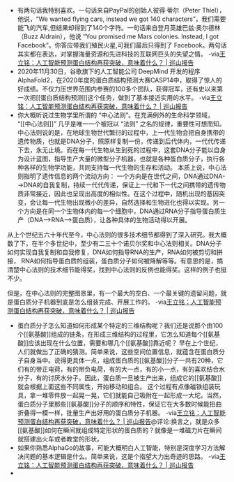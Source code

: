 - 有两句话我特别喜欢。一句话来自PayPal的创始人彼得·蒂尔（Peter Thiel），他说，“We wanted flying cars, instead we got 140 characters”，我们需要能飞的汽车,但结果却得到了140个字符。一句话来自登月英雄巴兹·奥尔德林（Buzz Aldrain），他说 “You promised me Mars colonies. Instead, I got Facebook”。你答应带我们殖民火星,可我们最后只得到了 Facebook。两句话其实都在表达，对掌握海量资源和先进科技的互联网巨头的失望之情。
-via[王立铭：人工智能预测蛋白结构再获突破，意味着什么？ | 巡山报告](https://mp.weixin.qq.com/s?__biz=MzIyNDA2NTI4Mg==&mid=2655459532&idx=1&sn=00c7fbfc39b2912928305bfe63334255&chksm=f3a71aa1c4d093b77b8f265af107f2dcf40bb4f7151e87f953ec5edd5608ad67a15e4d13cf15&scene=132#wechat_redirect)
- 2020年11月30日，谷歌旗下的人工智能公司 DeepMind 开发的程序AlphaFold2，在2020年度的蛋白质结构预测大赛CASP14中，取得了惊人的好成绩。不仅力压世界范围内参赛的100多个团队，获得冠军，还有史以来第一次把[[蛋白质结构预测]]这个任务，做到了基本接近实用的水平。
-via[王立铭：人工智能预测蛋白结构再获突破，意味着什么？ | 巡山报告](https://mp.weixin.qq.com/s?__biz=MzIyNDA2NTI4Mg==&mid=2655459532&idx=1&sn=00c7fbfc39b2912928305bfe63334255&chksm=f3a71aa1c4d093b77b8f265af107f2dcf40bb4f7151e87f953ec5edd5608ad67a15e4d13cf15&scene=132#wechat_redirect)
- 你大概听说过生物学里所谓的 “中心法则”。在充满例外的生命科学领域， “[[中心法则]]” 几乎是唯一一个被冠以 “法则” 之名的规律，重要性可想而知。
中心法则说的是，在地球生物世代繁衍的过程中，上一代生物会把自身携带的遗传物质，也就是DNA分子，照原样复制一份，传递到后代体内，一代代传递下去，永无止境。而在每一代生物从生到死的过程中，这套DNA分子能以自身为设计蓝图，指导生产大量的微型分子机器，也就是各种蛋白质分子，执行各种各样的生物学功能，共同支持每一代生物的生存和活动。
本质上说，中心法则指明了遗传信息的两个流动方向：
一个方向是在世代之间，DNA通过DNA-->DNA的自我复制，持续一代代传递，保证上一代和下一代之间携带的遗传物质非常接近，因此也呈现出高度的相似性。在这个过程中，随机出现的基因突变，会让每一代生物出现微小的差异，自然选择和生物进化也得以实现。另一个方向是在同一个生物体内的每一个细胞中，DNA通过RNA分子指导蛋白质生产（DNA-->RNA-->蛋白质），让各种具体的生物活动得以开展。

从上个世纪五六十年代至今，中心法则的很多技术细节都得到了深入研究。我大概数了下，在半个多世纪中，至少有二三十个诺贝尔奖和中心法则相关。DNA分子如何实现自我复制和自我修复，DNA如何指导RNA的生产，RNA如何被剪切和拼接，
RNA如何指导蛋白质的组装，蛋白质分子如何被降解等等。有意思的是，搞清楚中心法则的技术细节能得奖，找到中心法则的反例也能得奖。这样的例子也挺不少。

但是，在中心法则的完整图景里，有一个最大的空白、一个最关键的遗留问题，就是蛋白质分子机器到底是怎么组装完成、开展工作的。
-via[王立铭：人工智能预测蛋白结构再获突破，意味着什么？ | 巡山报告](https://mp.weixin.qq.com/s?__biz=MzIyNDA2NTI4Mg==&mid=2655459532&idx=1&sn=00c7fbfc39b2912928305bfe63334255&chksm=f3a71aa1c4d093b77b8f265af107f2dcf40bb4f7151e87f953ec5edd5608ad67a15e4d13cf15&scene=132#wechat_redirect)
- 蛋白质分子怎么知道如何形成某个特定的三维结构呢？我们还是说那个由100个[[氨基酸]]组成的链条，在形成三维结构的过程里，它怎么知道每个[[氨基酸]]应该出现在什么位置，需要和哪几个[[氨基酸]]靠近呢？
早在上个世纪，人们就做出了正确的猜测。简单来说，这些空间位置信息，就蕴含在蛋白质分子自身当中。说得更具体一点，组成蛋白质的[[氨基酸]]分子一共有20种，它们有的带正电荷，有的带负电荷，有的大一点，有的小一点，有的喜欢结合水分子，有的讨厌水分子。因此，蛋白质一旦被生产出来，组成它的[[氨基酸]]就会根据上面这些不同属性，开始移动和组合。
这个过程有点像磁铁组装玩具，拿一堆零件放一起晃一晃，它们就能自己吸附在一起形成一大坨。当然，蛋白质分子里那些[[氨基酸]]分子的顺序和特性，保证它在大多数时候能扭曲折叠得一模一样，批量生产出好用的蛋白质分子机器。
-via[王立铭：人工智能预测蛋白结构再获突破，意味着什么？ | 巡山报告](https://mp.weixin.qq.com/s?__biz=MzIyNDA2NTI4Mg==&mid=2655459532&idx=1&sn=00c7fbfc39b2912928305bfe63334255&chksm=f3a71aa1c4d093b77b8f265af107f2dcf40bb4f7151e87f953ec5edd5608ad67a15e4d13cf15&scene=132#wechat_redirect)@评论:换言之，就是众多[[氨基酸]]如何在瞬间就组成特定形状的蛋白质的？就像是一堆磁力片在瞬间就搭建出火车或者教堂的形状。
- 如果你熟悉AlphaGo的故事，可能大概明白人工智能，特别是深度学习方法解决问题的基本逻辑是什么。简单来说，这是个指望大力出奇迹的思路。
-via[王立铭：人工智能预测蛋白结构再获突破，意味着什么？ | 巡山报告](https://mp.weixin.qq.com/s?__biz=MzIyNDA2NTI4Mg==&mid=2655459532&idx=1&sn=00c7fbfc39b2912928305bfe63334255&chksm=f3a71aa1c4d093b77b8f265af107f2dcf40bb4f7151e87f953ec5edd5608ad67a15e4d13cf15&scene=132#wechat_redirect)
- 
